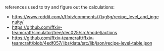 references used to try and figure out the calculations:

- https://www.reddit.com/r/ffxiv/comments/7txg5g/recipe_level_and_ingenuity/
- https://github.com/ffxiv-teamcraft/simulator/tree/dec025/src/model/actions
- https://github.com/ffxiv-teamcraft/ffxiv-teamcraft/blob/4edf057/libs/data/src/lib/json/recipe-level-table.json
